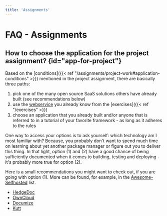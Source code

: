 ```yaml
---
title: 'Assignments'
---
```



FAQ - Assignments
=================



## How to choose the application for the project assignment? {id="app-for-project"}

Based on the [conditions]({{< ref "/assignments/project-work#application-conditions" >}}) mentioned in the project
assignment, there are basically three paths: 

1. pick one of the many open source SaaS solutions others have already built (see recommendations below)
2. use the [webservice](https://gitlab.bht-berlin.de/fb6-wp11-devops/webservice) you already know from the
   [exercises]({{< ref "/exercises" >}})
3. choose an application that you already built and/or anyone that is referred to in a tutorial of your favorite
   framework - as long as it adheres to the rules

One way to access your options is to ask yourself: which technology am I most familiar with? Because, you probably
don't want to spend much time on learning about yet another package manager or figure out you to deliver this thing.
In that light, option (1) and (2) have a good chance of being sufficiently documented when it comes to building, testing
and deploying - it's probably more true for option (2).

Here is a small recommendations you might want to check out, if you are going with option (1). More can be found,
for example, in the [Awesome-Selfhosted](https://github.com/awesome-selfhosted/awesome-selfhosted) list.

* [HedgeDoc](https://github.com/hedgedoc/hedgedoc)
* [OwnCloud](https://github.com/owncloud/core)
* [Documize](https://github.com/documize/community)
* [Kutt](https://github.com/thedevs-network/kutt)
